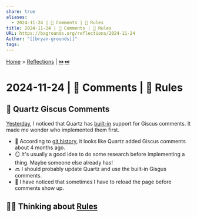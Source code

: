 ```yaml
---
share: true
aliases:
  - 2024-11-24 | 💬 Comments | 📏 Rules
title: 2024-11-24 | 💬 Comments | 📏 Rules
URL: https://bagrounds.org/reflections/2024-11-24
Author: "[[bryan-grounds]]"
tags: 
---
```

[Home](../index.md) > [Reflections](./index.md) | [⏮️](./2024-11-23.md) [⏭️](./2024-11-27.md)  
# 2024-11-24 | 💬 Comments | 📏 Rules  
## 💬 Quartz Giscus Comments  
[Yesterday](./2024-11-23.md#🧑‍🚀%20Exploring%20Quartz%20Features), I noticed that Quartz has [built-in](https://quartz.jzhao.xyz/features/comments) support for Giscus comments. It made me wonder who implemented them first.  
- 🔬 According to [git history](https://github.com/jackyzha0/quartz/commit/03f23e5054358dfbe0700904a35033858c40fa45#diff-a705c7f12f0ab8480a6fb0639c2ab8c7f6e788445f664feec0ff6a5c7ecfa63e), it looks like Quartz added Giscus comments about 4 months ago.  
- 🪞 It's usually a good idea to do some research before implementing a thing. Maybe someone else already has!  
- 🔜 I should probably update Quartz and use the built-in Gisgus comments.  
- 🐛 I have noticed that sometimes I have to reload the page before comments show up.  
  
## 🤔📐 Thinking about [Rules](../topics/rules.md)  
